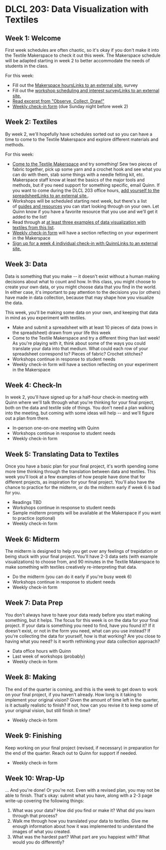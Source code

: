 # DLCL 203: Data Visualization with Textiles

## Week 1: Welcome

First week schedules are often chaotic, so it's okay if you don't make it into the Textile Makerspace to check it out this week. The Makerspace schedule will be adapted starting in week 2 to better accommodate the needs of students in the class.

For this week:

- Fill out the [Makerspace hoursLinks to an external site.](https://forms.gle/yXPwS2gcCfG7i5m2A) survey
- Fill out the [workshop scheduling and interest surveyLinks to an external site.](https://forms.gle/muaGRoqLh8yEWqZt7)
- [Read excerpt from "Observe, Collect, Draw!"](https://canvas.stanford.edu/courses/193714/modules/306307 "Readings")
- [Weekly check-in form](https://canvas.stanford.edu/courses/193714/assignments/610092 "Week 1 check-in form") (due Sunday night before week 2)

## Week 2: Textiles

By week 2, we'll hopefully have schedules sorted out so you can have a time to come to the Textile Makerspace and explore different materials and methods.

For this week:

- [Come to the Textile Makerspace](https://textilemakerspace.stanford.edu/hours/) and try something! Sew two pieces of fabric together, pick up some yarn and a crochet hook and see what you can do with them, stab some things with a needle felting kit, etc. Makerspace staff know at least the basics of the major tools and methods, but if you need support for something specific, email Quinn. If you want to come during the DLCL 203 office hours, [add yourself to the spreadsheetLinks to an external site.](https://docs.google.com/document/d/1FodEsQxtP0-OZgi0nVJdW7l-bljH6mwYQXT4fd7M82E/edit#heading=h.ky5t3xp3nwwa).
- Workshops will be scheduled starting next week, but there's a list of [guides and resources](https://canvas.stanford.edu/courses/193714/pages/textile-method-resources "Textile method resources") you can start looking through on your own. Let Quinn know if you have a favorite resource that you use and we'll get it added to the list!
- Read through at [at least three examples of data visualization with textiles from this list](https://canvas.stanford.edu/courses/193714/pages/examples-of-data-visualization-with-textiles "Examples of data visualization with textiles").
- [Weekly check-in form](https://canvas.stanford.edu/courses/193714/assignments/614048 "Week 2 check-in form") will have a section reflecting on your experiment in the Makerspace
- [Sign up for a week 4 individual check-in with QuinnLinks to an external site.](https://docs.google.com/spreadsheets/d/1jBMTaZDNdtx2WjrwKdBOD95zQm0GNMOrdSWMicla69g/edit?usp=sharing)

## Week 3: Data

Data is something that you make -- it doesn't exist without a human making decisions about what to count and how. In this class, you might choose to create your own data, or you might choose data that you find in the world. In either case, it's important to pay attention to the decisions you (or others) have made in data collection, because that may shape how you visualize the data.

This week, you'll be making some data on your own, and keeping that data in mind as you experiment with textiles.

- Make and submit a spreadsheet with at least 10 pieces of data (rows in the spreadsheet) drawn from your life this week
- Come to the Textile Makerspace and try a different thing than last week! As you're playing with it, think about some of the ways you could translate your data into that medium. What could each row of your spreadsheet correspond to? Pieces of fabric? Crochet stitches?
- Workshops continue in response to student needs
- Weekly check-in form will have a section reflecting on your experiment in the Makerspace

## Week 4: Check-In

In week 2, you'll have signed up for a half-hour check-in meeting with Quinn where we'll talk through what you're thinking for your final project, both on the data and textile side of things. You don't need a plan walking into the meeting, but coming with some ideas will help -- and we'll figure out a plan from there.

- In-person one-on-one meeting with Quinn
- Workshops continue in response to student needs
- Weekly check-in form

## Week 5: Translating Data to Textiles

Once you have a basic plan for your final project, it's worth spending some more time thinking through the translation between data and textiles. This week you'll look at a few examples of how people have done that for different projects, as inspiration for your final project. You'll also have the chance to practice for the midterm, or do the midterm early if week 6 is bad for you.

- Readings TBD
- Workshops continue in response to student needs
- Sample midterm prompts will be available at the Makerspace if you want to practice (optional)
- Weekly check-in form

## Week 6: Midterm

The midterm is designed to help you get over any feelings of trepidation or being stuck with your final project. You'll have 2-3 data sets (with example visualizations) to choose from, and 90 minutes in the Textile Makerspace to make something with textiles creatively re-interpreting that data.

- Do the midterm (you can do it early if you're busy week 6)
- Workshops continue in response to student needs
- Weekly check-in form

## Week 7: Data Prep

You don't always have to have your data ready before you start making something, but it helps. The focus for this week is on the data for your final project. If your data is something you need to find, have you found it? If it doesn't exist, or not in the form you need, what can you use instead? If you're collecting the data for yourself, how is that working? Are you close to having what you need? Is it worth rethinking your data collection approach?

- Data office hours with Quinn
- Last week of workshops (probably)
- Weekly check-in form

## Week 8: Making

The end of the quarter is coming, and this is the week to get down to work on your final project, if you haven't already. How long is it taking to implement your original vision? Given the amount of time left in the quarter, is it actually realistic to finish? If not, how can you revise it to keep some of your original vision, but still finish in time?

- Weekly check-in form

## Week 9: Finishing

Keep working on your final project (revised, if necessary) in preparation for the end of the quarter. Reach out to Quinn for support if needed.

- Weekly check-in form

## Week 10: Wrap-Up

... And you're done! Or you're not. Even with a revised plan, you may not be able to finish. That's okay: submit what you have, along with a 2-3 page write-up covering the following things:

1.  What was your data? How did you find or make it? What did you learn through that process?
2.  Walk me through how you translated your data to textiles. Give me enough information about how it was implemented to understand the images of what you created.
3.  What was the hardest part? What part are you happiest with? What would you do differently?
